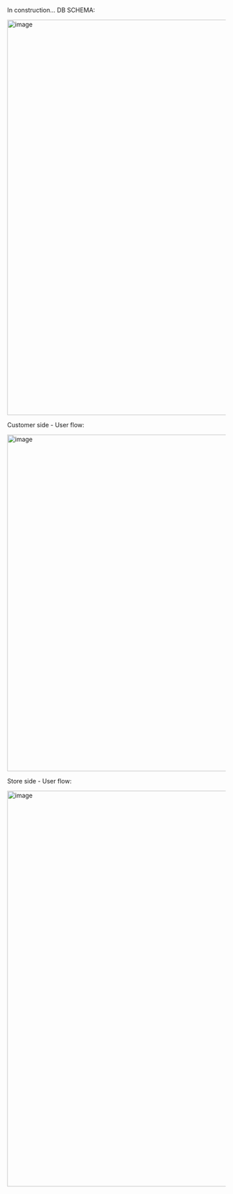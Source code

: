 In construction...
DB SCHEMA:

<img width="909" alt="image" src="https://user-images.githubusercontent.com/104199523/211381480-b996609a-0137-4b25-a235-6dd8c627072a.png">


Customer side - User flow: 

<img width="774" alt="image" src="https://user-images.githubusercontent.com/104199523/211554157-dba62827-c5a3-453c-832d-50b89d805f29.png">


Store side - User flow:

<img width="910" alt="image" src="https://user-images.githubusercontent.com/104199523/211554267-be18cbd4-1409-49a4-b5c2-f562d5895c4b.png">



